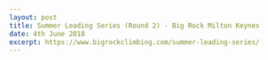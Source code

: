 ```yaml
---
layout: post
title: Summer Leading Series (Round 2) - Big Rock Milton Keynes
date: 4th June 2018
excerpt: https://www.bigrockclimbing.com/summer-leading-series/
---
```


